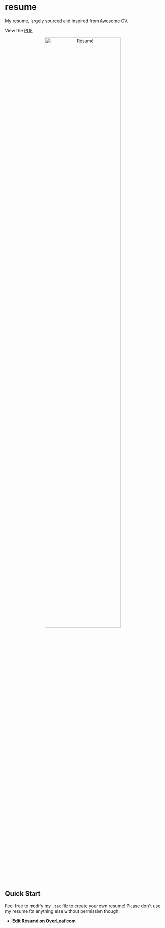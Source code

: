 # resume
My resume, largely sourced and inspired from [Awesome CV](https://github.com/posquit0/Awesome-CV).

View the [PDF](https://docs.google.com/viewer?url=https://raw.githubusercontent.com/junhaodong/resume/master/resume.pdf).

<div align="center">
  <img alt="Résumé" src="https://raw.githubusercontent.com/junhaodong/resume/master/resume.png" width="70%" />
</div>

## Quick Start
Feel free to modify my `.tex` file to create your own resume! Please don't use my resume for anything else without permission though.

* [**Edit Résumé on OverLeaf.com**](https://www.overleaf.com/latex/templates/resume-template/ysrmnrwyrhpp)
